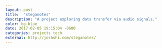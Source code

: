 ```yaml
---
layout: post
title:  "steganotes"
description: "A project exploring data transfer via audio signals."
color: bg-blue
date: 2017-02-05 19:15:04 -0600
categories: projects tech
external: http://joshshi.com/steganotes/
---
```

